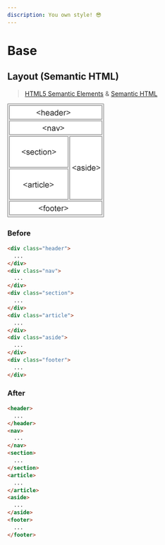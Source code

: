 ```yaml
---
discription: You own style! 😎
---
```


# Base

## Layout (Semantic HTML)

> [HTML5 Semantic Elements](https://www.w3schools.com/html/html5_semantic_elements.asp) & [Semantic HTML](https://internetingishard.com/html-and-css/semantic-html/)

![layout](../images/layout.gif)

### Before

```html
<div class="header">
  ...
</div>
<div class="nav">
  ...
</div>
<div class="section">
  ...
</div>
<div class="article">
  ...
</div>
<div class="aside">
  ...
</div>
<div class="footer">
  ...
</div>
```

### After

```html
<header>
  ...
</header>
<nav>
  ...
</nav>
<section>
  ...
</section>
<article>
  ...
</article>
<aside>
  ...
</aside>
<footer>
  ...
</footer>
```
